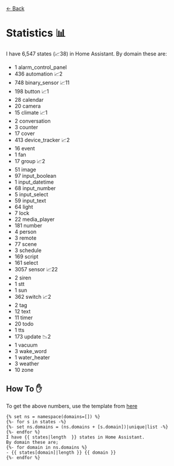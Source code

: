 [<- Back](README.md)
# Statistics 📊
I have 6,547 states (📈38) in Home Assistant.
By domain these are:
- 1 alarm_control_panel
- 436 automation 📈2
- 748 binary_sensor 📈11
- 198 button 📈1
- 28 calendar
- 20 camera
- 15 climate 📈1
- 2 conversation
- 3 counter
- 17 cover
- 413 device_tracker 📈2
- 16 event
- 1 fan
- 17 group 📈2
- 51 image
- 97 input_boolean
- 1 input_datetime
- 68 input_number
- 5 input_select
- 59 input_text
- 64 light
- 7 lock
- 22 media_player
- 181 number
- 4 person
- 3 remote
- 77 scene
- 3 schedule
- 169 script
- 161 select
- 3057 sensor 📈22
- 2 siren
- 1 stt
- 1 sun
- 362 switch 📈2
- 2 tag
- 12 text
- 11 timer
- 20 todo
- 1 tts
- 173 update 📉2
- 1 vacuum
- 3 wake_word
- 1 water_heater
- 3 weather
- 10 zone

## How To ✋
To get the above numbers, use the template from [here](https://www.reddit.com/r/homeassistant/comments/plmy7e/use_this_template_and_show_us_some_details_about/?utm_medium=android_app&utm_source=share)
```
{% set ns = namespace(domains=[]) %}
{%- for s in states -%}
{%- set ns.domains = (ns.domains + [s.domain])|unique|list -%}
{%- endfor %}
I have {{ states|length  }} states in Home Assistant.
By domain these are;
{%- for domain in ns.domains %}
- {{ states[domain]|length }} {{ domain }}
{%- endfor %}
```
